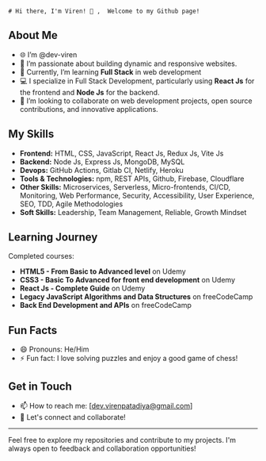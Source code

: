                                                                                                   # Hi there, I'm Viren! 👋 ,  Welcome to my Github page!

## About Me

- 🌐 I’m @dev-viren
- 👀 I’m passionate about building dynamic and responsive websites.
- 🌱 Currently, I’m learning **Full Stack** in web development
- 💻 I specialize in Full Stack Development, particularly using **React Js** for the frontend and **Node Js** for the backend.
- 💞️ I’m looking to collaborate on web development projects, open source contributions, and innovative applications.

## My Skills

- **Frontend:** HTML, CSS, JavaScript, React Js, Redux Js, Vite Js
- **Backend:** Node Js, Express Js, MongoDB, MySQL
- **Devops:** GitHub Actions, Gitlab CI, Netlify, Heroku
- **Tools & Technologies:** npm, REST APIs, Github, Firebase, Cloudflare
- **Other Skills:** Microservices, Serverless, Micro-frontends, CI/CD, Monitoring, Web Performance, Security, Accessibility, User Experience, SEO, TDD, Agile Methodologies
- **Soft Skills:** Leadership, Team Management, Reliable, Growth Mindset

## Learning Journey

Completed courses:
- **HTML5 - From Basic to Advanced level** on Udemy
- **CSS3 - Basic To Advanced for front end development** on Udemy
- **React Js - Complete Guide** on Udemy
- **Legacy JavaScript Algorithms and Data Structures** on freeCodeCamp
- **Back End Development and APIs** on freeCodeCamp

## Fun Facts

- 😄 Pronouns: He/Him
- ⚡ Fun fact: I love solving puzzles and enjoy a good game of chess!

## Get in Touch

- 📫 How to reach me: [dev.virenpatadiya@gmail.com]
- 💬 Let's connect and collaborate!

---

Feel free to explore my repositories and contribute to my projects. I'm always open to feedback and collaboration opportunities!


<!---
dev-viren/dev-viren is a ✨ special ✨ repository because its `README.md` (this file) appears on your GitHub profile.
You can click the Preview link to take a look at your changes.
--->
